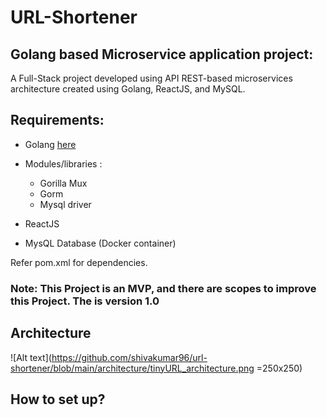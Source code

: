 # **URL-Shortener**

## Golang based Microservice application project:
 A Full-Stack project developed using API REST-based microservices architecture created using Golang, ReactJS, and MySQL.

## Requirements:
- Golang  [here](https://go.dev/doc/install)
- Modules/libraries :
    - Gorilla Mux 
    - Gorm
    - Mysql driver

- ReactJS
- MysQL Database (Docker container)

Refer pom.xml for dependencies.
### Note: This Project is an MVP, and there are scopes to improve this Project. The is version 1.0

## Architecture
![Alt text](https://github.com/shivakumar96/url-shortener/blob/main/architecture/tinyURL_architecture.png =250x250)

## How to set up?
